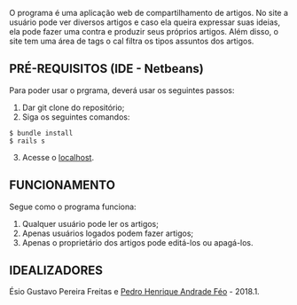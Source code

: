 O programa é uma aplicação web de compartilhamento de artigos. No site a usuário pode ver diversos artigos e caso ela queira expressar suas ideias, ela pode fazer uma contra e produzir seus próprios artigos. Além disso, o site tem uma área de tags o cal filtra os tipos assuntos dos artigos. 


## PRÉ-REQUISITOS (IDE - Netbeans)
Para poder usar o prgrama, deverá usar os seguintes passos: 
1. Dar git clone do repositório;
2. Siga os seguintes comandos:

```
$ bundle install
$ rails s
```
3. Acesse o [localhost](http://localhost:3000/).


## FUNCIONAMENTO
Segue como o programa funciona:
1. Qualquer usuário pode ler os artigos;
2. Apenas usuários logados podem fazer artigos;
3. Apenas o proprietário dos artigos pode editá-los ou apagá-los.
  

## IDEALIZADORES
Ésio Gustavo Pereira Freitas e [Pedro Henrique Andrade Féo](https://gitlab.com/Phe0) - 2018.1.
